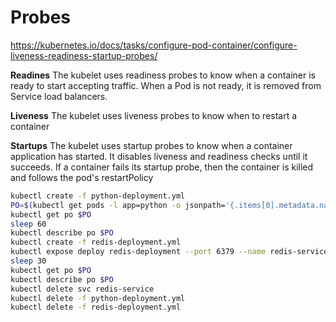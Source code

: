 # Probes
https://kubernetes.io/docs/tasks/configure-pod-container/configure-liveness-readiness-startup-probes/


**Readines**
The kubelet uses readiness probes to know when a container is ready to start accepting traffic.
When a Pod is not ready, it is removed from Service load balancers.

**Liveness**
The kubelet uses liveness probes to know when to restart a container

**Startups**
The kubelet uses startup probes to know when a container application has started.
It disables liveness and readiness checks until it succeeds. If a container fails its startup probe, then the container is killed and follows the pod's restartPolicy


```sh
kubectl create -f python-deployment.yml
PO=$(kubectl get pods -l app=python -o jsonpath='{.items[0].metadata.name}')
kubectl get po $PO
sleep 60
kubectl describe po $PO
kubectl create -f redis-deployment.yml
kubectl expose deploy redis-deployment --port 6379 --name redis-service
sleep 30
kubectl get po $PO
kubectl describe po $PO
kubectl delete svc redis-service
kubectl delete -f python-deployment.yml
kubectl delete -f redis-deployment.yml
```
